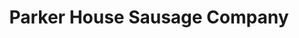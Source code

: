 ---
title: "Parker House Sausage Company"
url: /chicago/parker-house-sausage-company/
shop: butcher
---